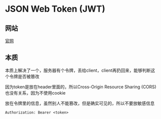 # JSON Web Token (JWT)

## 网站

[官网](https://jwt.io/)


## 本质

本质上解决了一个，服务器有个令牌，丢给client，client再扔回来，能够判断这个令牌是否被篡改

因为token是放在header里面的，所以Cross-Origin Resource Sharing (CORS)也没有关系，因为不使用cookie

放在令牌里的信息，虽然别人不能篡改，但是确实可见的，所以不要放敏感信息

```
Authorization: Bearer <token>
```
